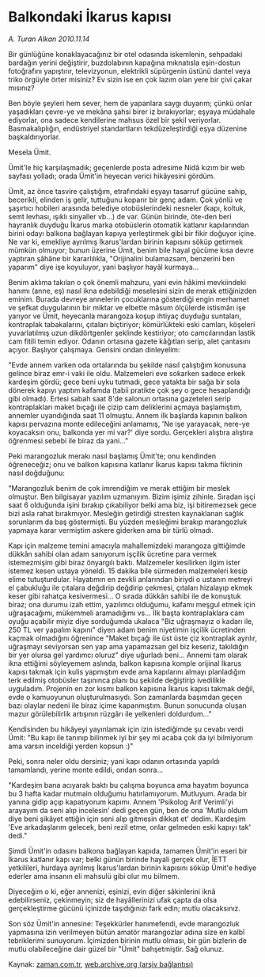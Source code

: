 # Balkondaki İkarus kapısı

*A. Turan Alkan 2010.11.14*

<td class="news-spot">
<p>Bir günlüğüne konaklayacağınız bir otel odasında iskemlenin, sehpadaki bardağın yerini değiştirir, buzdolabının kapağına mıknatısla eşin-dostun fotoğrafını yapıştırır, televizyonun, elektrikli süpürgenin üstünü dantel veya triko örgüyle örter misiniz? Ev sizin ise en çok lazım olan yere bir çivi çakar mısınız?</p>
<p><p>Ben böyle şeyleri hem sever, hem de yapanlara saygı duyarım; çünkü onlar yaşadıkları çevre-ye ve mekâna şahsi birer iz bırakıyorlar; eşyaya müdahale ediyorlar, ona sadece kendilerine mahsus özel bir şekil veriyorlar. Basmakalıplığın, endüstriyel standartların tekdüzeleştirdiği eşya düzenine başkaldırıyorlar.
<p>Mesela Ümit.
<p>Ümit'le hiç karşılaşmadık; geçenlerde posta adresime Nidâ kızım bir web sayfası yolladı; orada Ümit'in heyecan verici hikâyesini gördüm.
<p>Ümit, az önce tasvire çalıştığım, etrafındaki eşyayı tasarruf gücüne sahip, becerikli, elinden iş gelir, tuttuğunu koparır bir genç adam. Çok yönlü ve şaşırtıcı hobileri arasında belediye otobüslerindeki nesneler (kapı, koltuk, semt levhası, ışıklı sinyaller vb...) de var. Günün birinde, öte-den beri hayranlık duyduğu İkarus marka otobüslerin otomatik katlanır kapılarından birini odayı balkona bağlayan kapıya yerleştirmek gibi bir fikir doğuyor içine. Ne var ki, emekliye ayrılmış İkarus'lardan birinin kapısını söküp getirmek mümkün olmuyor; bunun üzerine Ümit, benim bile hayal gücüme kısa devre yaptıran şâhâne bir kararlılıkla, "Orijinalini bulamazsam, benzerini ben yaparım" diye işe koyuluyor, yani başlıyor hayâl kurmaya...
<p>Benim aklıma takılan o çok önemli mahzuru, yani evin hâkimi mevkiindeki hanımı (anne, eş) nasıl ikna edebildiği meselesini sizin de merak ettiğinizden eminim. Burada devreye annelerin çocuklarına gösterdiği engin merhamet ve şefkat duygularının bir miktar ve elbette mâsum ölçülerde istismârı işe yarıyor ve Ümit, heyecanla marangoza koşup ihtiyaç duyduğu suntaları, kontraplak tabakalarını, çıtaları biçtiriyor; kömürlükteki eski camları, köşeleri yuvarlatılmış uzun dikdörtgenler şeklinde kestiriyor; oto camcılarından lastik cam fitili temin ediyor. Odanın ortasına gazete kâğıtları serip, alet çantasını açıyor. Başlıyor çalışmaya. Gerisini ondan dinleyelim:
<p>"Evde annem varken oda ortalarında bu şekilde nasıl çalıştığım konusuna gelince biraz emr-i vaki ile oldu. Malzemeleri eve sokarken sadece erkek kardeşim gördü; gece beni uyku tutmadı, gece yatakta bir sağa bir sola dönerek kapıyı yaptım kafamda (tabii pratikte çok şey o gece hesaplandığı gibi olmadı). Ertesi sabah saat 8'de salonun ortasına gazeteleri serip kontraplakları maket bıçağı ile çizip cam deliklerini açmaya başlamıştım, annemler uyandığında saat 11 olmuştu. Annem ilk başlarda kapının balkon kapısı pervazına monte edileceğini anlamamış, 'Ne işe yarayacak, nere-ye koyacaksın onu, balkonda yer mi var?' diye sordu. Gerçekleri alıştıra alıştıra öğrenmesi sebebi ile biraz da yani..."
<p>Peki marangozluk merakı nasıl başlamış Ümit'te; onu kendinden öğreneceğiz; onu ve balkon kapısına katlanır İkarus kapısı takma fikrinin nasıl doğduğunu:
<p>"Marangozluk benim de çok imrendiğim ve merak ettiğim bir meslek olmuştur. Ben bilgisayar yazılım uzmanıyım. Bizim işimiz zihinle. Sıradan işçi saat 6 olduğunda işini bırakıp çıkabiliyor belki ama biz, işi bitiremezsek gece bizi asla rahat bırakmıyor. Mesleğin getirdiği stresten kaynaklanan sağlık sorunlarım da baş göstermişti. Bu yüzden mesleğimi bırakıp marangozluk yapmaya karar vermiştim askere giderken ama bir türlü olmadı.
<p>Kapı için malzeme temini amacıyla mahallemizdeki marangoza gittiğimde dükkân sahibi olan adam sanıyorum işçilik ücretine para vermek istemezmişim gibi biraz önyargılı baktı. Malzemeler kesilirken ilgim ister istemez kesen ustaya yöneldi. 15 dakika bile sürmeden malzemeleri kesip elime tutuşturdular. Hayatımın en zevkli anlarından biriydi o ustanın metreyi el çabukluğu ile çıtalara değdirip değdirip çekmesi, çıtaları hizalayıp ekmek keser gibi rahatça kesivermesi... O sırada dükkân sahibi ile de konuştuk biraz; ona durumu izah ettim, yazılımcı olduğumu, kafamı meşgul etmek için uğraşacağımı, mükemmeli aramadığımı vs... İlk başta kontraplaklara cam oyuğu açabilir miyiz diye sorduğumda ukalaca "Biz uğraşmayız o kadarı ile, 250 TL ver yapalım kapını" diyen adam benim niyetimin işçilik ücretinden kaçmak olmadığını öğrenince "Maket bıçağı ile üst üste çiz kontraplak ayrılır, uğraşmayı seviyorsan sen yap ama yapamazsan gel biz keseriz, takıldığın bir yer olursa gel yardımcı oluruz" diye uğurladı beni... Annemi tam olarak ikna ettiğimi söyleyemem aslında, balkon kapısına komple orijinal İkarus kapısı takmak için kulis yapmıştım evde ama kapılarını almayı planladığım terk edilmiş otobüsler taşınınca planı bu şekilde değiştirip ivedilikle uyguladım. Projenin en zor kısmı balkon kapısına İkarus kapısı takmak değil, evde o kamuoyunun oluşturulmasıydı. Son zamanlarda başımdan geçen bazı olaylar nedeni ile biraz içime kapanmıştım. Bunun sonucunda oluşan mazur görülebilirlik artışının rüzgârı ile yelkenleri doldurdum..."
<p>Kendisinden bu hikâyeyi yayınlamak için izin istediğimde şu cevabı verdi Ümit: "Bu kapı ile tanınıp bilinmek iyi bir şey mi acaba çok da iyi bilmiyorum ama varsın inceldiği yerden kopsun :)"
<p> Peki, sonra neler oldu dersiniz; yani kapı odanın ortasında yapıldı tamamlandı, yerine monte edildi, ondan sonra...
<p>"Kardeşim bana acıyarak baktı bu çalışma boyunca ama hayatım boyunca bu 3 hafta kadar mutmain olduğumu hatırlamıyorum. Mutluyum. Arada bir yanına gidip açıp kapatıyorum kapımı. Annem 'Psikolog Arif Verimli'yi arayayım da seni alıp incelesin' dedi geçen gün, ben de ona 'Mutlu oldum diye beni şikâyet ettiğin için seni alıp gitmesin dikkat et' dedim. Kardeşim 'Eve arkadaşlarım gelecek, beni rezil etme, onlar gelmeden eski kapıyı tak' dedi."
<p>Şimdi Ümit'in odasını balkona bağlayan kapıda, tamamen Ümit'in eseri bir İkarus katlanır kapı var; belki günün birinde hayali gerçek olur, İETT yetkilileri, hurdaya ayrılmış İkarus'lardan birinin kapısını söküp Ümit'e hediye ederler ama insanın eli mahsulü gibi olur mu bilmem.
<p>Diyeceğim o ki, eğer annenizi, eşinizi, evin diğer sâkinlerini iknâ edebilirseniz, çekinmeyin; siz de hayâllerinizi ufak çapta da olsa gerçekleştirme gücünü içinizde taşıdığınızı fark edin; mutlu olacaksınız.
<p>Son söz Ümit'in annesine: Teşekkürler hanımefendi, evde marangozluk yapmasına izin verilmeyen bütün amatör marangozlar adına size en kalbî tebriklerimi sunuyorum. İçimizden birinin mutlu olması, bir gün bizlerin de mutlu olabileceğine dair güzel bir "Ümit" bahşetmiştir. Sağ olunuz.</p>
<a href="http://web.archive.org/web/20101130045305/mailto:t.alkan@zaman.com.tr">
</a></p></p></p></p></p></p></p></p></p></p></p></p></p></p></p></td>

Kaynak: [zaman.com.tr](http://zaman.com.tr/yazar.do?yazino=1052575), [web.archive.org (arşiv bağlantısı)](http://web.archive.org/web/20101130045305/http://zaman.com.tr/yazar.do?yazino=1052575)
